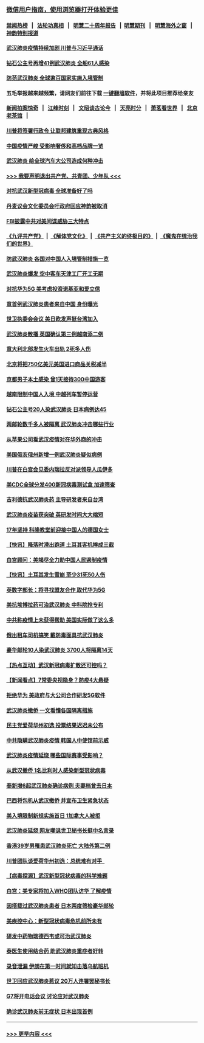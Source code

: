 ### [微信用户指南，使用浏览器打开体验更佳](https://github.com/gfw-breaker/banned-news1/blob/master/indexes/wechat-guide.md?t=0)
#### [禁闻热榜](热点新闻.md?t=0)  &nbsp;&nbsp;|&nbsp;&nbsp; [法轮功真相](https://github.com/gfw-breaker/truth/blob/master/README.md?t=0) &nbsp;&nbsp;|&nbsp;&nbsp; [明慧二十周年报告](https://github.com/gfw-breaker/mh-reports/blob/master/README.md?t=0) &nbsp;&nbsp;|&nbsp;&nbsp;[明慧期刊](https://github.com/gfw-breaker/mh-qikan) &nbsp;&nbsp;|&nbsp;&nbsp; [明慧海外之窗](https://github.com/gfw-breaker/mh-news/blob/master/README.md?t=0) &nbsp;&nbsp;|&nbsp;&nbsp; [神韵特别报道](https://github.com/gfw-breaker/mh-news/blob/master/shenyun.md?t=0)
#### [武汉肺炎疫情持续加剧 川普与习近平通话](../pages/nsc418/n11851613.md?t=02072022) 
#### [钻石公主号再增41例武汉肺炎 全船61人感染](../pages/nsc418/n11850401.md?t=02072022) 
#### [防范武汉肺炎 全球逾百国家实施入境管制](../pages/nsc418/n11850557.md?t=02072022) 
#### 五毛举报越来越频繁，请网友们前往下载 [一键翻墙软件](https://github.com/gfw-breaker/ssr-accounts)，并将此项目推荐给亲友
#### [新闻拍案惊奇](https://github.com/gfw-breaker/banned-news1/blob/master/pages/link4.md) &nbsp;&nbsp;|&nbsp;&nbsp; [江峰时刻](https://github.com/gfw-breaker/banned-news1/blob/master/pages/link4.md) &nbsp;&nbsp;|&nbsp;&nbsp; [文昭谈古论今](https://github.com/gfw-breaker/banned-news1/blob/master/pages/link4.md) &nbsp;&nbsp;|&nbsp;&nbsp; [天亮时分](https://github.com/gfw-breaker/banned-news1/blob/master/pages/link4.md) &nbsp;&nbsp;|&nbsp;&nbsp; [萧茗看世界](https://github.com/gfw-breaker/banned-news1/blob/master/pages/link4.md) &nbsp;&nbsp;|&nbsp;&nbsp; [北京老茶馆](https://github.com/gfw-breaker/banned-news1/blob/master/pages/link4.md) &nbsp;&nbsp;|&nbsp;&nbsp; 
#### [川普将签署行政令 让联邦建筑重现古典风格](../pages/nsc418/n11850654.md?t=02072022) 
#### [中国疫情严峻 受影响奢侈和高档品牌一览](../pages/nsc418/n11850319.md?t=02072022) 
#### [武汉肺炎 给全球汽车大公司造成何种冲击](../pages/nsc418/n11850056.md?t=02072022) 
#### [>>> 我要声明退出共产党、共青团、少年队 <<<](https://github.com/begood0513/goodnews/blob/master/quit/letter.md) 
#### [对抗武汉新型冠病毒 全球准备好了吗](../pages/nsc418/n11850142.md?t=02072022) 
#### [丹麦议会文化委员会吁政府回应神韵被取消](../pages/nsc418/n11849312.md?t=02072022) 
#### [FBI披露中共对美间谍威胁三大特点](../pages/nsc418/n11849700.md?t=02072022) 
#### [《九评共产党》](https://github.com/begood0513/9ping.md/blob/master/README.md) &nbsp;|&nbsp; [《解体党文化》](../../../../jtdwh.md/blob/master/README.md)  &nbsp;|&nbsp; [《共产主义的终极目的》](../../../../gczydzjmd.md/blob/master/README.md) &nbsp;|&nbsp; [《魔鬼在统治我们的世界》](../../../../mgztzwmdsj.md/blob/master/README.md) 
#### [防武汉肺炎 各国对中国人入境管制措施一览](../pages/nsc418/n11838726.md?t=02072022) 
#### [武汉肺炎爆发 空中客车天津工厂开工无期](../pages/nsc418/n11849634.md?t=02072022) 
#### [对抗华为5G 美考虑投资诺基亚和爱立信](../pages/nsc418/n11849510.md?t=02072022) 
#### [意首例武汉肺炎患者来自中国 身份曝光](../pages/nsc418/n11849454.md?t=02072022) 
#### [世卫执委会会议 美日欧发声挺台湾加入](../pages/nsc418/n11849433.md?t=02072022) 
#### [武汉肺炎散播 英国确认第三例越南添二例](../pages/nsc418/n11849439.md?t=02072022) 
#### [意大利北部发生火车出轨 2死多人伤](../pages/nsc418/n11848999.md?t=02072022) 
#### [北京将把750亿美元美国进口商品关税减半](../pages/nsc418/n11848896.md?t=02072022) 
#### [京都男子本土感染 曾1天接待300中国游客](../pages/nsc418/n11848641.md?t=02072022) 
#### [越南限制中国人入境 中越列车暂停运营](../pages/nsc418/n11847844.md?t=02072022) 
#### [钻石公主号20人染武汉肺炎 日本病例达45](../pages/nsc418/n11847823.md?t=02072022) 
#### [两邮轮数千多人被隔离 武汉肺炎冲击哪些行业](../pages/nsc418/n11847456.md?t=02072022) 
#### [从苹果公司看武汉疫情对在华外商的冲击](../pages/nsc418/n11847586.md?t=02072022) 
#### [美国俄亥俄州新增一例武汉肺炎疑似病例](../pages/nsc418/n11847714.md?t=02072022) 
#### [川普在白宫会见委内瑞拉反对派领导人瓜伊多](../pages/nsc418/n11847391.md?t=02072022) 
#### [美CDC全球分发400新冠病毒测试盒 加速筛查](../pages/nsc418/n11847260.md?t=02072022) 
#### [吉利德抗武汉肺炎药 主导研发者来自台湾](../pages/nsc418/n11847064.md?t=02072022) 
#### [武汉肺炎疫苗获突破 英研发时间大大缩短](../pages/nsc418/n11846915.md?t=02072022) 
#### [17年坚持 科隆教堂前迎接中国人的德国女士](../pages/nsc418/n11846781.md?t=02072022) 
#### [【快讯】降落时滑出跑道 土耳其客机摔成三截](../pages/nsc418/n11847021.md?t=02072022) 
#### [白宫顾问：美竭尽全力助中国人民遏制疫情](../pages/nsc418/n11846756.md?t=02072022) 
#### [【快讯】土耳其发生雪崩 至少31死50人伤](../pages/nsc418/n11846680.md?t=02072022) 
#### [英数字部长：将寻找盟友合作 取代华为5G](../pages/nsc418/n11846485.md?t=02072022) 
#### [美抗埃博拉药可治武汉肺炎 中科院抢专利](../pages/nsc418/n11846409.md?t=02072022) 
#### [中共称疫情上未获得帮助 美国实际做了这么多](../pages/nsc418/n11846008.md?t=02072022) 
#### [俄出租车司机搞笑 戴防毒面具抗武汉肺炎](../pages/nsc418/n11845703.md?t=02072022) 
#### [豪华邮轮10人染武汉肺炎 3700人将隔离14天](../pages/nsc418/n11845543.md?t=02072022) 
#### [【热点互动】武汉新冠病毒扩散还可控吗？](../pages/nsc418/n11844750.md?t=02072022) 
#### [【新闻看点】7常委央视隐身？防疫4大悬疑](../pages/nsc418/n11844611.md?t=02072022) 
#### [拒绝华为 美政府与大公司合作研发5G软件](../pages/nsc418/n11844625.md?t=02072022) 
#### [武汉肺炎撤侨 一文看懂各国隔离措施](../pages/nsc418/n11844216.md?t=02072022) 
#### [民主党爱荷华州初选 投票结果迟迟未公布](../pages/nsc418/n11844207.md?t=02072022) 
#### [中共隐瞒武汉肺炎疫情 韩国人中使馆前示威](../pages/nsc418/n11844084.md?t=02072022) 
#### [武汉肺炎疫情延烧 哪些国际赛事受影响？](../pages/nsc418/n11843958.md?t=02072022) 
#### [从武汉撤侨 1名比利时人感染新型冠状病毒](../pages/nsc418/n11843977.md?t=02072022) 
#### [泰新增6起武汉肺炎确诊病例 夫妻档曾去日本](../pages/nsc418/n11843900.md?t=02072022) 
#### [巴西将包机从武汉撤侨 并宣布卫生紧急状态](../pages/nsc418/n11843418.md?t=02072022) 
#### [美入境限制新规实施首日 1加拿大人被拒](../pages/nsc418/n11843058.md?t=02072022) 
#### [武汉肺炎延烧 网友嘲讽世卫秘书长挺中名言录](../pages/nsc418/n11843056.md?t=02072022) 
#### [香港39岁男罹患武汉肺炎死亡 大陆外第二例](../pages/nsc418/n11843026.md?t=02072022) 
#### [川普团队谈爱荷华州初选：总统难有对手  ](../pages/nsc418/n11842867.md?t=02072022) 
#### [【病毒探源】武汉新型冠状病毒的科学难题](../pages/nsc418/n11842176.md?t=02072022) 
#### [白宫：美专家将加入WHO团队访华 了解疫情](../pages/nsc418/n11842198.md?t=02072022) 
#### [因搭载过武汉肺炎患者 日本两度筛检豪华邮轮](../pages/nsc418/n11842447.md?t=02072022) 
#### [美疾控中心：新型冠状病毒危机前所未有](../pages/nsc418/n11842406.md?t=02072022) 
#### [研发中药物瑞德西韦或可治武汉肺炎](../pages/nsc418/n11842100.md?t=02072022) 
#### [泰医生使用结合药 助武汉肺炎重症者好转](../pages/nsc418/n11842096.md?t=02072022) 
#### [录音泄漏 伊朗在第一时间就知击落乌航班机](../pages/nsc418/n11842002.md?t=02072022) 
#### [世卫回应武汉肺炎惹议 20万人连署罢秘书长](../pages/nsc418/n11841664.md?t=02072022) 
#### [G7将开电话会议 讨论应对武汉肺炎](../pages/nsc418/n11841658.md?t=02072022) 
#### [确诊武汉肺炎前无症状 日本出现首例](../pages/nsc418/n11841567.md?t=02072022) 

----
#### [ >>> 更早内容 <<< ](../indexes/nsc418-earlier.md)
